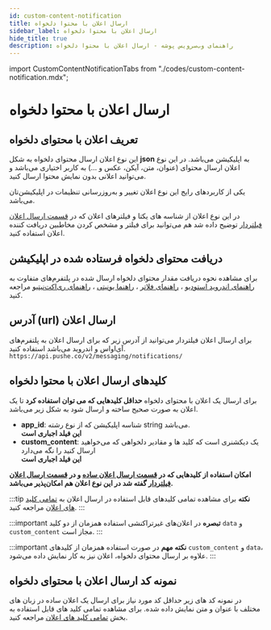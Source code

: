 ```yaml
---
id: custom-content-notification
title: ارسال اعلان با محتوا دلخواه
sidebar_label: ارسال اعلان با محتوا دلخواه
hide_title: true
description: راهنمای وب‌سرویس پوشه - ارسال اعلان با محتوا دلخواه
---
```


import CustomContentNotificationTabs from "./codes/custom-content-notification.mdx";

# ارسال اعلان با محتوا دلخواه

## تعریف اعلان با محتوای دلخواه

این نوع اعلان ارسال محتوای دلخواه به شکل **json** به اپلیکیشن می‌باشد.
در این نوع اعلان ارسال محتوای (عنوان، متن، آیکن، عکس و ...) به کاربر اختیاری می‌باشد و می‌توانید اعلانی بدون نمایش محتوا ارسال کنید.

یکی از کاربردهای رایج این نوع اعلان تغییر و به‌روزرسانی تنظیمات در اپلیکیشن‌تان می‌باشد.

در این نوع اعلان از شناسه های یکتا و فیلتر‌های اعلان که در [قسمت ارسال اعلان فیلتردار](/docs/mobile-api/filtered-notification) توضیح داده شد هم می‌توانید برای فیلتر و مشخص کردن مخاطبین دریافت کننده اعلان استفاده کنید.

## دریافت محتوای دلخواه فرستاده شده در اپلیکیشن

برای مشاهده نحوه دریافت مقدار محتوای دلخواه ارسال شده در پلتفرم‌های متفاوت به 
[راهنمای اندروید استودیو](/docs/android-studio/notification-listener) ،
[راهنمای فلاتر](/docs/flutter/listener) ،
[راهنما یونیتی](/docs/unity/listener) ،
[راهنمای ری‌اکت‌نیتیو](/docs/react-native/notification-events)
مراجعه کنید.

## آدرس (url) ارسال اعلان

برای ارسال اعلان فیلتردار می‌توانید از آدرس زیر که برای ارسال اعلان به پلتفرم‌های آی‌او‌اس و اندروید می‌باشد استفاده کنید.
`https://api.pushe.co/v2/messaging/notifications/`

## کلید‌های ارسال اعلان با محتوا دلخواه

برای ارسال یک اعلان با محتوای دلخواه **حداقل کلیدهایی که می توان استفاده کرد** تا یک اعلان به صورت صحیح ساخته و ارسال شود به شکل زیر می‌باشد.

- **app_id**: شناسه اپلیکیشن که از نوع رشته string می‌باشد.    
    **این فیلد اجباری است**
- **custom_content**: یک دیکشنری است که کلید ها و مقادیر دلخواهی که می‌خواهید ارسال کنید را نگه می‌دارد    
    **این فیلد اجباری است**

**امکان استفاده از کلیدهایی که در [قسمت ارسال اعلان ساده](/docs/mobile-api/simple-notification) و در [قسمت ارسال اعلان فیلتردار](/docs/mobile-api/filtered-notification) گفته شد در این نوع اعلان هم امکان‌پذیر می‌باشد.**


:::tip **نکته**
برای مشاهده تمامی کلید‌های قابل استفاده در ارسال اعلان به [تمامی کلید های اعلان](/docs/mobile-api/notification-keys) مراجعه کنید.
:::

:::important **تبصره**
در اعلان‌های غیرتراکنشی استفاده همزمان از دو کلید `data` و `custom_content` مجاز است.
:::

:::important **نکته مهم**
 در صورت استفاده همزمان از کلید‌های `custom_content` و `data`، علاوه بر ارسال محتوای دلخواه، اعلان نیز به کار نمایش داده می‌شود.
:::


## نمونه کد ارسال اعلان با محتوای دلخواه

در نمونه کد های زیر حداقل کد مورد نیاز برای ارسال یک اعلان ساده در زبان های مختلف با عنوان و متن نمایش داده شده.
برای مشاهده تمامی کلید های قابل استفاده به بخش [تمامی کلید های اعلان](/docs/mobile-api/notification-keys) مراجعه کنید.

<CustomContentNotificationTabs />
